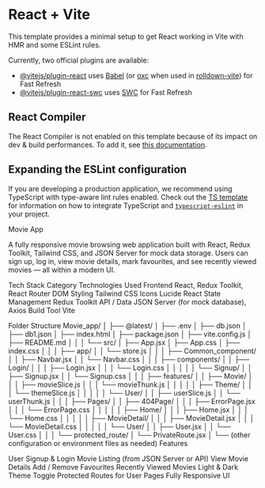 # React + Vite

This template provides a minimal setup to get React working in Vite with HMR and some ESLint rules.

Currently, two official plugins are available:

- [@vitejs/plugin-react](https://github.com/vitejs/vite-plugin-react/blob/main/packages/plugin-react) uses [Babel](https://babeljs.io/) (or [oxc](https://oxc.rs) when used in [rolldown-vite](https://vite.dev/guide/rolldown)) for Fast Refresh
- [@vitejs/plugin-react-swc](https://github.com/vitejs/vite-plugin-react/blob/main/packages/plugin-react-swc) uses [SWC](https://swc.rs/) for Fast Refresh

## React Compiler

The React Compiler is not enabled on this template because of its impact on dev & build performances. To add it, see [this documentation](https://react.dev/learn/react-compiler/installation).

## Expanding the ESLint configuration

If you are developing a production application, we recommend using TypeScript with type-aware lint rules enabled. Check out the [TS template](https://github.com/vitejs/vite/tree/main/packages/create-vite/template-react-ts) for information on how to integrate TypeScript and [`typescript-eslint`](https://typescript-eslint.io) in your project.



Movie App

A fully responsive movie browsing web application built with React, Redux Toolkit, Tailwind CSS, and JSON Server for mock data storage.
Users can sign up, log in, view movie details, mark favourites, and see recently viewed movies — all within a modern UI.

Tech Stack
Category	Technologies Used
Frontend	React, Redux Toolkit, React Router DOM
Styling	Tailwind CSS
Icons	Lucide React
State Management	Redux Toolkit
API / Data	JSON Server (for mock database), Axios
Build Tool	Vite

Folder Structure 
Movie_app/
│
├── @latest/
│   ├── .env
│   ├── db.json
│   ├── db1.json
│   ├── index.html
│   ├── package.json
│   ├── vite.config.js
│   ├── README.md
│   │
│   └── src/
│       ├── App.jsx
│       ├── App.css
│       ├── index.css
│       │
│       ├── app/
│       │   └── store.js
│       │
│       ├── Common_component/
│       │   ├── Navbar.jsx
│       │   └── Navbar.css
│       │
│       ├── components/
│       │   ├── Login/
│       │   │   ├── Login.jsx
│       │   │   └── Login.css
│       │   │
│       │   └── Signup/
│       │       ├── Signup.jsx
│       │       └── Signup.css
│       │
│       ├── features/
│       │   ├── Movie/
│       │   │   ├── movieSlice.js
│       │   │   └── movieThunk.js
│       │   │
│       │   ├── Theme/
│       │   │   └── themeSlice.js
│       │   │
│       │   └── User/
│       │       ├── userSlice.js
│       │       └── userThunk.js
│       │
│       ├── Pages/
│       │   ├── 404Page/
│       │   │   ├── ErrorPage.jsx
│       │   │   └── ErrorPage.css
│       │   │
│       │   ├── Home/
│       │   │   ├── Home.jsx
│       │   │   └── Home.css
│       │   │
│       │   ├── MovieDetail/
│       │   │   ├── MovieDetail.jsx
│       │   │   └── MovieDetail.css
│       │   │
│       │   └── User/
│       │       ├── User.jsx
│       │       └── User.css
│       │
│       └── protected_route/
│           └── PrivateRoute.jsx
│
└── (other configuration or environment files as needed)
Features

 User Signup & Login
 Movie Listing (from JSON Server or API)
 View Movie Details
 Add / Remove Favourites
 Recently Viewed Movies
 Light & Dark Theme Toggle
 Protected Routes for User Pages
 Fully Responsive UI